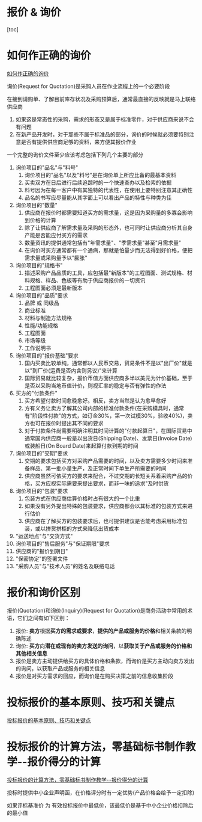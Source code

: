 # 报价 & 询价

[toc]


# 如何作正确的询价

[如何作正确的询价](https://zhuanlan.zhihu.com/p/425729611)

询价(Request for Quotation)是采购人员在作业流程上的一个必要阶段

在接到请购单、了解目前库存状况及采购预算后，通常最直接的反映就是马上联络供应商
1. 如果这是常态性的采购，需求的形态又是属于标准零件，对于供应商来说不会有问题
2. 在新产品开发时，对于那些不属于标准品的部分，询价的时候就必须要特别注意是否有提供供应商足够的资料，来方便其报价作业

一个完整的询价文件至少应该考虑包括下列几个主要的部分
1. 询价项目的"品名"与"料号"
   1. 询价项目的"品名"以及"料号"是在询价单上所应比备的最基本资料
   2. 买卖双方在日后进行后续追踪时的一个快速查办以及检索的依据
   3. 料号因为在每一客户中有其独特的代表性，在使用上要特别注意其正确性
   4. 品名的书写应尽量能从其字面上可以看出产品的特性与种类为佳
2. 询价项目的"数量"
   1. 供应商在报价时都需要知道买方的需求量，这是因为采购量的多寡会影响到价格的计算
   2. 除了让供应商了解需求量及采购的形态外，也可同时让供应商分析其自身产能是否能应付买方的需求
   3. 数量资讯的提供通常包括有"年需求量"、"季需求量"甚至"月需求量"
   4. 在询价时买方通常都有一个通病，那就是怕量少而无法得到好价格，便把需求量或采购量予以"膨胀"
3. 询价项目的"规格书"
   1. 描述采购产品品质的工具，应包括最"新版本"的工程图面、测试规格、材料规格、样品、色板等有助于供应商报价的一切资讯
   2. 工程图面必须是最新版本
4. 询价项目的"品质"要求
   1. 品牌 或 同级品
   2. 商业标准
   3. 材料与制造方法规格
   4. 性能/功能规格
   5. 工程图面
   6. 市场等级
   7. 工作说明书
5. 询价项目的"报价基础"要求
   1. 国内买卖比较单纯，通常都以人民币交易，贸易条件不是以"出厂价"就是以"到厂价(运费是否内含则另议)"来计算
   2. 国际贸易就比较复杂，报价币值方面供应商多半以美元为计价基础，至于是否以采购当地币值计价，则视汇率的稳定与否有弹性的作法
6. 买方的"付款条件"
   1. 买方希望付款时间愈晚愈好。相反，卖方当然是认为愈早愈好
   2. 方有义务让卖方了解其公司内部的标准付款条件(在采购模具时，通常有"阶段性付款"的方式，如订金30%，第一次试模30%，验收40%)，卖方也可在报价时提出其不同的要求
   3. 对于付款条件尚需要明确注明其时间计算的"付款起算日"，在国际贸易中通常国内供应商一般是以出货日(Shipping Date)、发票日(Invoice Date)或装船日(On Board Date)来起算付款到期的时间
7. 询价项目的"交期"要求
   1. 交期的要求包括买方对采购产品需要的时间，以及卖方需要多少时间来准备样品、第一批小量生产，及正常时间下单生产所需要的时间
   2. 供应商虽然可依买方的要求来配合，不过交期的长短关系着采购产品的价格，买方应视实际需要来提出要求，而非一味的追求"及时供货
8. 询价项目的"包装"要求
   1. 包装方式在供应商估算价格时占有很大的一个比重
   2. 如果没有另外提出特殊的包装要求，供应商都会以其标准的包装方式来进行估价
   3. 供应商在了解买方的包装要求后，也可提供建议是否能考虑采用标准包装，或以拼货拼柜的方式来降低出货成本
9. "运送地点"与"交货方式"
10. 询价项目的"售后服务"与"保证期限"要求
11. 供应商的"报价到期日"
12. "保密协定"的签署文件
13. "采购人员"与"技术人员"的姓名及联络电话






# 报价和询价区别

报价(Quotation)和询价(Inquiry)(Request for Quotation)是商务活动中常用的术语，它们之间有如下区别：
1. 报价: **卖方**根据**买方的需求或要求**，**提供的产品或服务的价格**和相关条款的明确陈述
2. 询价: **买方**向**潜在或现有的卖方发送的询问**，以**获取关于产品或服务的价格和其他相关信息**
3. 报价是卖方主动提供给买方的具体价格和条款，而询价是买方主动向卖方发出的询问，以获取产品或服务的相关信息
4. 报价是对买方需求的回应，而询价是在购买决策之前的信息收集阶段



# 投标报价的基本原则、技巧和关键点

[投标报价的基本原则、技巧和关键点](https://www.bilibili.com/video/BV1vd4y1e7Kx/)





# 投标报价的计算方法，零基础标书制作教学--报价得分的计算

[投标报价的计算方法，零基础标书制作教学--报价得分的计算](https://www.bilibili.com/video/BV14R4y1K78N/)

投标时提供中小企业声明函，在价格评分时有一定优势(产品价格会给予一定扣除)

如果评标基准价 为 有效投标报价中最低价，该最低价是基于中小企业价格扣除后的最小值



